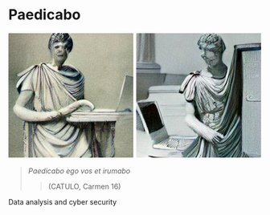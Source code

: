 # Paedicabo

![portada](https://github.com/Origamologo/Paedicabo/blob/main/images/portada.jpg)

> *Paedicabo ego vos et irumabo*
> > (CATULO, Carmen 16)

Data analysis and cyber security
</p>
